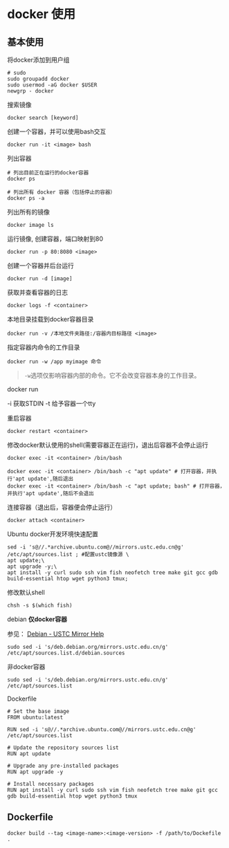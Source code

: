 # docker 使用

## 基本使用

将docker添加到用户组
```shell
# sudo
sudo groupadd docker
sudo usermod -aG docker $USER
newgrp - docker
```

搜索镜像
```
docker search [keyword]
```



创建一个容器，并可以使用bash交互
```shell
docker run -it <image> bash
```

列出容器
```shell
# 列出目前正在运行的docker容器
docker ps

# 列出所有 docker 容器（包括停止的容器）
docker ps -a
```



列出所有的镜像
```shell
docker image ls 
```

运行镜像, 创建容器，端口映射到80
```shell
docker run -p 80:8080 <image>
```

创建一个容器并后台运行
```shell
docker run -d [image]
```


获取并查看容器的日志
```shell
docker logs -f <container>
```

本地目录挂载到docker容器目录
```shell
docker run -v /本地文件夹路径:/容器内目标路径 <image>
```

指定容器内命令的工作目录
```
docker run -w /app myimage 命令
```

> `-w`选项仅影响容器内部的命令。它不会改变容器本身的工作目录。


docker run

-i 获取STDIN
-t 给予容器一个tty

重启容器
```shell
docker restart <container> 
```


修改docker默认使用的shell(需要容器正在运行)，退出后容器不会停止运行
```shell
docker exec -it <container> /bin/bash
```

```shell
docker exec -it <container> /bin/bash -c "apt update" # 打开容器，并执行'apt update',随后退出
docker exec -it <container> /bin/bash -c "apt update; bash" # 打开容器，并执行'apt update',随后不会退出
```

连接容器（退出后，容器便会停止运行）
```shell
docker attach <container>
```

Ubuntu docker开发环境快速配置

```shell
sed -i 's@//.*archive.ubuntu.com@//mirrors.ustc.edu.cn@g' /etc/apt/sources.list ; #配置ustc镜像源 \
apt update;\
apt upgrade -y;\
apt install -y curl sudo ssh vim fish neofetch tree make git gcc gdb build-essential htop wget python3 tmux;

```

修改默认shell
```shell
chsh -s $(which fish)
```


debian **仅docker容器**

参见： [Debian - USTC Mirror Help](https://mirrors.ustc.edu.cn/help/debian.html#__tabbed_1_2)

```shell
sudo sed -i 's/deb.debian.org/mirrors.ustc.edu.cn/g' /etc/apt/sources.list.d/debian.sources
```

非docker容器

```shell
sudo sed -i 's/deb.debian.org/mirrors.ustc.edu.cn/g' /etc/apt/sources.list
```

Dockerfile
```
# Set the base image 
FROM ubuntu:latest

RUN sed -i 's@//.*archive.ubuntu.com@//mirrors.ustc.edu.cn@g' /etc/apt/sources.list

# Update the repository sources list
RUN apt update

# Upgrade any pre-installed packages
RUN apt upgrade -y

# Install necessary packages
RUN apt install -y curl sudo ssh vim fish neofetch tree make git gcc gdb build-essential htop wget python3 tmux
```

## Dockerfile

```shell
docker build --tag <image-name>:<image-version> -f /path/to/Dockefile .
```